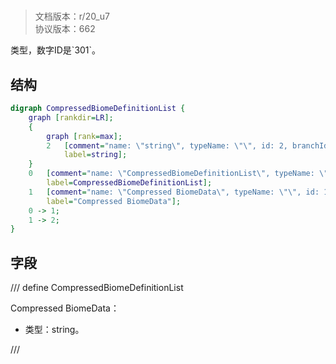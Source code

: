 # <!-- md:samp CompressedBiomeDefinitionList -->

> 文档版本：r/20_u7<br/>协议版本：662

<!-- md:samp CompressedBiomeDefinitionList -->类型，数字ID是`301`。

## 结构

```dot
digraph CompressedBiomeDefinitionList {
	graph [rankdir=LR];
	{
		graph [rank=max];
		2	[comment="name: \"string\", typeName: \"\", id: 2, branchId: 0, recurseId: -1, attributes: 512, notes: \"\"",
			label=string];
	}
	0	[comment="name: \"CompressedBiomeDefinitionList\", typeName: \"\", id: 0, branchId: 301, recurseId: -1, attributes: 0, notes: \"\"",
		label=CompressedBiomeDefinitionList];
	1	[comment="name: \"Compressed BiomeData\", typeName: \"\", id: 1, branchId: 0, recurseId: -1, attributes: 0, notes: \"\"",
		label="Compressed BiomeData"];
	0 -> 1;
	1 -> 2;
}

```

## 字段

/// define
CompressedBiomeDefinitionList

Compressed BiomeData：<!-- md:samp string -->

- 类型：string。


///
